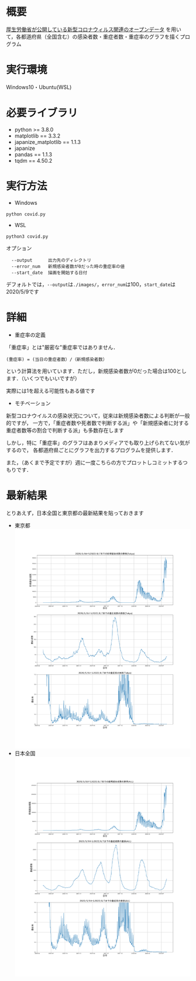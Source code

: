 # 概要
[厚生労働省が公開している新型コロナウィルス関連のオープンデータ](https://covid19.mhlw.go.jp/) を用いて，各都道府県（全国含む）の感染者数・重症者数・重症率のグラフを描くプログラム
# 実行環境
Windows10・Ubuntu(WSL)
# 必要ライブラリ
- python >= 3.8.0
- matplotlib == 3.3.2
- japanize_matplotlib == 1.1.3
- japanize
- pandas == 1.1.3
- tqdm == 4.50.2
# 実行方法
- Windows
```
python covid.py
```
- WSL
```
python3 covid.py
```
オプション
```
  --output      出力先のディレクトリ
  --error_num   新規感染者数が0だった時の重症率の値
  --start_date  描画を開始する日付
```
デフォルトでは，`--output`は`./images/`，`error_num`は100，`start_date`は2020/5/9です
# 詳細
- 重症率の定義

「重症率」とは"厳密な"重症率ではありません．

`(重症率) = (当日の重症者数）/（新規感染者数）`

という計算法を用いています．ただし，新規感染者数が0だった場合は100とします．（いくつでもいいですが）

実際には1を超える可能性もある値です

- モチベーション

新型コロナウイルスの感染状況について，従来は新規感染者数による判断が一般的ですが，
一方で，「重症者数や死者数で判断する派」や「新規感染者に対する重症者数等の割合で判断する派」も多数存在します

しかし，特に「重症率」のグラフはあまりメディアでも取り上げられてない気がするので，
各都道府県ごとにグラフを出力するプログラムを提供します．

また，（あくまで予定ですが）週に一度こちらの方でプロットしコミットするつもりです．

# 最新結果
とりあえず，日本全国と東京都の最新結果を貼っておきます

- 東京都
![tokyo](images/Tokyo.png)
- 日本全国
![All](images/ALL.png)


